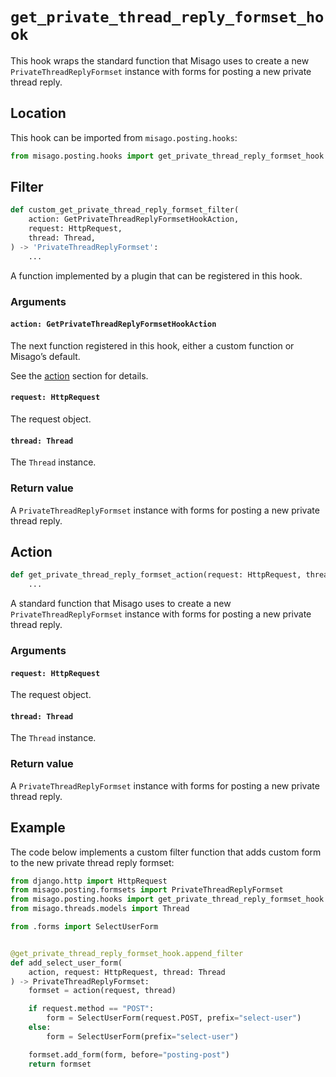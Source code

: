 # `get_private_thread_reply_formset_hook`

This hook wraps the standard function that Misago uses to create a new `PrivateThreadReplyFormset` instance with forms for posting a new private thread reply.


## Location

This hook can be imported from `misago.posting.hooks`:

```python
from misago.posting.hooks import get_private_thread_reply_formset_hook
```


## Filter

```python
def custom_get_private_thread_reply_formset_filter(
    action: GetPrivateThreadReplyFormsetHookAction,
    request: HttpRequest,
    thread: Thread,
) -> 'PrivateThreadReplyFormset':
    ...
```

A function implemented by a plugin that can be registered in this hook.


### Arguments

#### `action: GetPrivateThreadReplyFormsetHookAction`

The next function registered in this hook, either a custom function or Misago’s default.

See the [action](#action) section for details.


#### `request: HttpRequest`

The request object.


#### `thread: Thread`

The `Thread` instance.


### Return value

A `PrivateThreadReplyFormset` instance with forms for posting a new private thread reply.


## Action

```python
def get_private_thread_reply_formset_action(request: HttpRequest, thread: Thread) -> 'PrivateThreadReplyFormset':
    ...
```

A standard function that Misago uses to create a new `PrivateThreadReplyFormset` instance with forms for posting a new private thread reply.


### Arguments

#### `request: HttpRequest`

The request object.


#### `thread: Thread`

The `Thread` instance.


### Return value

A `PrivateThreadReplyFormset` instance with forms for posting a new private thread reply.


## Example

The code below implements a custom filter function that adds custom form to the new private thread reply formset:

```python
from django.http import HttpRequest
from misago.posting.formsets import PrivateThreadReplyFormset
from misago.posting.hooks import get_private_thread_reply_formset_hook
from misago.threads.models import Thread

from .forms import SelectUserForm


@get_private_thread_reply_formset_hook.append_filter
def add_select_user_form(
    action, request: HttpRequest, thread: Thread
) -> PrivateThreadReplyFormset:
    formset = action(request, thread)

    if request.method == "POST":
        form = SelectUserForm(request.POST, prefix="select-user")
    else:
        form = SelectUserForm(prefix="select-user")

    formset.add_form(form, before="posting-post")
    return formset
```